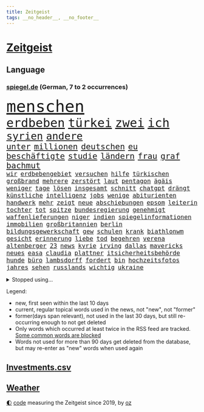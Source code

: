 ```yaml
---
title: Zeitgeist
tags: __no_header__, __no_footer__
---
```


# [Zeitgeist](https://oliz.io/zeitgeist/)

## Language

<h3><a href="https://www.spiegel.de" target="_blank">spiegel.de</a> (German, 7 to 2 occurrences)</h3>
<p style="font-family:monospace">
<span style="font-size:32pt"><a href="news_links.html#menschen" class="current">menschen</a></span>
<br>
<span style="font-size:24pt"><a href="news_links.html#erdbeben" class="current">erdbeben</a></span>
<span style="font-size:24pt"><a href="news_links.html#türkei" class="current">türkei</a></span>
<span style="font-size:24pt"><a href="news_links.html#zwei" class="current">zwei</a></span>
<span style="font-size:24pt"><a href="news_links.html#ich" class="current">ich</a></span>
<br>
<span style="font-size:20pt"><a href="news_links.html#syrien" class="current">syrien</a></span>
<span style="font-size:20pt"><a href="news_links.html#andere" class="current">andere</a></span>
<br>
<span style="font-size:16pt"><a href="news_links.html#unter" class="current">unter</a></span>
<span style="font-size:16pt"><a href="news_links.html#millionen" class="current">millionen</a></span>
<span style="font-size:16pt"><a href="news_links.html#deutschen" class="current">deutschen</a></span>
<span style="font-size:16pt"><a href="news_links.html#eu" class="current">eu</a></span>
<span style="font-size:16pt"><a href="news_links.html#beschäftigte" class="current">beschäftigte</a></span>
<span style="font-size:16pt"><a href="news_links.html#studie" class="current">studie</a></span>
<span style="font-size:16pt"><a href="news_links.html#ländern" class="current">ländern</a></span>
<span style="font-size:16pt"><a href="news_links.html#frau" class="current">frau</a></span>
<span style="font-size:16pt"><a href="news_links.html#graf" class="current">graf</a></span>
<span style="font-size:16pt"><a href="news_links.html#bachmut" class="current">bachmut</a></span>
<br>
<span style="font-size:12pt"><a href="news_links.html#wir" class="current">wir</a></span>
<span style="font-size:12pt"><a href="news_links.html#erdbebengebiet" class="new">erdbebengebiet</a></span>
<span style="font-size:12pt"><a href="news_links.html#versuchen" class="current">versuchen</a></span>
<span style="font-size:12pt"><a href="news_links.html#hilfe" class="current">hilfe</a></span>
<span style="font-size:12pt"><a href="news_links.html#türkischen" class="current">türkischen</a></span>
<span style="font-size:12pt"><a href="news_links.html#großbrand" class="current">großbrand</a></span>
<span style="font-size:12pt"><a href="news_links.html#mehrere" class="current">mehrere</a></span>
<span style="font-size:12pt"><a href="news_links.html#zerstört" class="current">zerstört</a></span>
<span style="font-size:12pt"><a href="news_links.html#laut" class="current">laut</a></span>
<span style="font-size:12pt"><a href="news_links.html#pentagon" class="current">pentagon</a></span>
<span style="font-size:12pt"><a href="news_links.html#ägäis" class="current">ägäis</a></span>
<span style="font-size:12pt"><a href="news_links.html#weniger" class="current">weniger</a></span>
<span style="font-size:12pt"><a href="news_links.html#tage" class="current">tage</a></span>
<span style="font-size:12pt"><a href="news_links.html#lösen" class="current">lösen</a></span>
<span style="font-size:12pt"><a href="news_links.html#insgesamt" class="current">insgesamt</a></span>
<span style="font-size:12pt"><a href="news_links.html#schnitt" class="current">schnitt</a></span>
<span style="font-size:12pt"><a href="news_links.html#chatgpt" class="current">chatgpt</a></span>
<span style="font-size:12pt"><a href="news_links.html#drängt" class="current">drängt</a></span>
<span style="font-size:12pt"><a href="news_links.html#künstliche" class="current">künstliche</a></span>
<span style="font-size:12pt"><a href="news_links.html#intelligenz" class="current">intelligenz</a></span>
<span style="font-size:12pt"><a href="news_links.html#jobs" class="current">jobs</a></span>
<span style="font-size:12pt"><a href="news_links.html#wenige" class="current">wenige</a></span>
<span style="font-size:12pt"><a href="news_links.html#abiturienten" class="new">abiturienten</a></span>
<span style="font-size:12pt"><a href="news_links.html#handwerk" class="current">handwerk</a></span>
<span style="font-size:12pt"><a href="news_links.html#mehr" class="current">mehr</a></span>
<span style="font-size:12pt"><a href="news_links.html#zeigt" class="current">zeigt</a></span>
<span style="font-size:12pt"><a href="news_links.html#neue" class="current">neue</a></span>
<span style="font-size:12pt"><a href="news_links.html#abschiebungen" class="current">abschiebungen</a></span>
<span style="font-size:12pt"><a href="news_links.html#epsom" class="new">epsom</a></span>
<span style="font-size:12pt"><a href="news_links.html#leiterin" class="new">leiterin</a></span>
<span style="font-size:12pt"><a href="news_links.html#tochter" class="current">tochter</a></span>
<span style="font-size:12pt"><a href="news_links.html#tot" class="current">tot</a></span>
<span style="font-size:12pt"><a href="news_links.html#spitze" class="current">spitze</a></span>
<span style="font-size:12pt"><a href="news_links.html#bundesregierung" class="current">bundesregierung</a></span>
<span style="font-size:12pt"><a href="news_links.html#genehmigt" class="current">genehmigt</a></span>
<span style="font-size:12pt"><a href="news_links.html#waffenlieferungen" class="current">waffenlieferungen</a></span>
<span style="font-size:12pt"><a href="news_links.html#niger" class="new">niger</a></span>
<span style="font-size:12pt"><a href="news_links.html#indien" class="current">indien</a></span>
<span style="font-size:12pt"><a href="news_links.html#spiegelinformationen" class="current">spiegelinformationen</a></span>
<span style="font-size:12pt"><a href="news_links.html#immobilien" class="current">immobilien</a></span>
<span style="font-size:12pt"><a href="news_links.html#großbritannien" class="current">großbritannien</a></span>
<span style="font-size:12pt"><a href="news_links.html#berlin" class="current">berlin</a></span>
<span style="font-size:12pt"><a href="news_links.html#bildungsgewerkschaft" class="new">bildungsgewerkschaft</a></span>
<span style="font-size:12pt"><a href="news_links.html#gew" class="new">gew</a></span>
<span style="font-size:12pt"><a href="news_links.html#schulen" class="current">schulen</a></span>
<span style="font-size:12pt"><a href="news_links.html#krank" class="current">krank</a></span>
<span style="font-size:12pt"><a href="news_links.html#biathlonwm" class="new">biathlonwm</a></span>
<span style="font-size:12pt"><a href="news_links.html#gesicht" class="current">gesicht</a></span>
<span style="font-size:12pt"><a href="news_links.html#erinnerung" class="current">erinnerung</a></span>
<span style="font-size:12pt"><a href="news_links.html#liebe" class="current">liebe</a></span>
<span style="font-size:12pt"><a href="news_links.html#tod" class="current">tod</a></span>
<span style="font-size:12pt"><a href="news_links.html#begehren" class="current">begehren</a></span>
<span style="font-size:12pt"><a href="news_links.html#verena" class="current">verena</a></span>
<span style="font-size:12pt"><a href="news_links.html#altenberger" class="new">altenberger</a></span>
<span style="font-size:12pt"><a href="news_links.html#23" class="current">23</a></span>
<span style="font-size:12pt"><a href="news_links.html#news" class="current">news</a></span>
<span style="font-size:12pt"><a href="news_links.html#kyrie" class="new">kyrie</a></span>
<span style="font-size:12pt"><a href="news_links.html#irving" class="new">irving</a></span>
<span style="font-size:12pt"><a href="news_links.html#dallas" class="current">dallas</a></span>
<span style="font-size:12pt"><a href="news_links.html#mavericks" class="current">mavericks</a></span>
<span style="font-size:12pt"><a href="news_links.html#neues" class="current">neues</a></span>
<span style="font-size:12pt"><a href="news_links.html#easa" class="new">easa</a></span>
<span style="font-size:12pt"><a href="news_links.html#claudia" class="current">claudia</a></span>
<span style="font-size:12pt"><a href="news_links.html#plattner" class="new">plattner</a></span>
<span style="font-size:12pt"><a href="news_links.html#itsicherheitsbehörde" class="new">itsicherheitsbehörde</a></span>
<span style="font-size:12pt"><a href="news_links.html#hunde" class="current">hunde</a></span>
<span style="font-size:12pt"><a href="news_links.html#büro" class="current">büro</a></span>
<span style="font-size:12pt"><a href="news_links.html#lambsdorff" class="current">lambsdorff</a></span>
<span style="font-size:12pt"><a href="news_links.html#fordert" class="current">fordert</a></span>
<span style="font-size:12pt"><a href="news_links.html#bin" class="current">bin</a></span>
<span style="font-size:12pt"><a href="news_links.html#hochzeitsfotos" class="new">hochzeitsfotos</a></span>
<span style="font-size:12pt"><a href="news_links.html#jahres" class="current">jahres</a></span>
<span style="font-size:12pt"><a href="news_links.html#sehen" class="current">sehen</a></span>
<span style="font-size:12pt"><a href="news_links.html#russlands" class="current">russlands</a></span>
<span style="font-size:12pt"><a href="news_links.html#wichtig" class="current">wichtig</a></span>
<span style="font-size:12pt"><a href="news_links.html#ukraine" class="current">ukraine</a></span>
</p>
<details>
<summary>Stopped using...</summary>
<p class="former" style="font-size:12pt">
lukaschenko(839) beschließt(838) geburtstag(838) vergeben(838) williams(838) internationaler(837) verschiedene(837) coronazahlen(836) bekanntesten(835) gelten(835) geändert(835) meghan(835) metropole(835) position(835) bmw(834) coronakrise(834) ehefrau(834) einzelne(834) führende(834) infektionen(834) oberbürgermeister(834) rasant(834) schweigen(834) staatschef(834) weisen(834) csuchef(833) reihe(833) stefan(833) wege(833) abstimmen(832) breitet(832) ddr(832) gemeinden(832) getan(832) ikone(832) priester(832) versorgt(832) 90(831) schien(831) verhängen(831) versprach(831) vollständig(831) alkohol(830) geschrieben(830) hubschrauber(830) kaputt(830) sports(830) untersuchungsausschuss(830) vermeiden(830) bielefeld(829) blicken(829) davor(829) helden(829) rückschlag(829) tests(829) tränen(829) weise(829) xi(829) bilden(828) deal(828) durchsetzen(828) enger(828) gefährden(828) hört(828) pocht(828) simon(828) villa(828) übersicht(828) berichterstattung(827) bundestrainer(827) gespielt(827) michelle(827) obama(827) rief(827) via(827) bekämpfen(826) finanziell(826) frieden(826) homeoffice(826) lüge(826) machthaber(826) philipp(826) tokio(826) verriet(826) ausprobiert(825) berg(825) erlitt(825) hans(825) höhe(825) außen(824) jahrhundert(824) klinik(824) nahezu(824) party(824) werke(824) geflogen(823) lügen(823) pressestimmen(823) verzicht(823) diplomaten(822) feld(822) längere(822) publikum(822) signalisiert(821) venezuela(821) wochenlang(821) dar(820) entwickeln(820) erkrankung(820) gestürzt(820) milde(820) spektakulären(820) zuversichtlich(820) digitalen(819) mercedes(819) schwierige(819) sendung(819) besuchen(818) moment(818) politikerinnen(818) status(818) tiefen(818) unterschied(818) verschwand(818) gabriel(817) gefangene(817) harten(817) arabische(816) müsste(816) schriftsteller(816) wunder(816) ehepaar(815) führenden(815) schlimmste(815) vierten(815) erfolgreichsten(813) zerstören(813) züge(813) großem(812) ministerium(812) sitzung(812) strengen(812) vorgegangen(812) immunität(811) raumstation(810) regelung(810) verfassung(810) ausrüstung(809) insassen(808) eigenes(807) enorme(805) angehörige(804) top(804) gelandet(802) nachts(802) intensivstation(800) pleite(799) schützt(798) angeboten(797) automatisch(797) lebensgefährlich(796) benötigen(792) identität(789) bewegt(787) festhalten(787) empfangen(785) erfolgreichen(785) verpasste(784) staatsoberhaupt(783) missbrauchs(774) vereins(769) berühmtesten(764) einfache(764) stopp(759) londons(751) festgesetzt(742) 95(724) militärjunta(694) neuanfang(691) erschoss(668) joseph(648) potsdamer(614) akzeptieren(597) jamie(592) fehlte(581) unwettern(580) stundenlang(579) kleidung(572) kroatien(571) bauern(569) schrumpft(566) veröffentlichung(566) mächtigen(551) fühlte(541) dankte(540) beliebte(528) kameras(526) komitee(526) ali(522) jahrzehnt(520) alternative(517) übertragen(517) anhängern(514) drauf(511) längste(511) privilegien(509) bedürftige(499) bombe(499) emirat(497) staatsbesuch(497) gehälter(495) werner(482) söders(480) games(479) beeinflusst(477) schränkt(476) mehrfamilienhaus(472) südkoreas(471) ruhestand(470) krankenkassen(467) gaspreise(463) shanghai(459) spezielle(459) messenger(457) magazin(454) missbrauchsskandal(450) rosa(450) studenten(449) andrang(447) mond(447) oppositionsführer(447) ostdeutschland(444) russisches(441) fahndet(438) euländer(434) reine(433) michel(432) gletscher(430) kürzer(429) wahr(423) meta(420) lärm(417) martina(415) tradition(415) entsteht(414) museen(414) otto(414) management(412) behält(411) nagel(411) erwiesen(410) pessimistisch(407) phänomen(406) überlebten(400) marcus(397) falsches(396) energieversorgung(394) genießen(390) bafög(389) gefühle(389) flugzeugen(383) südkoreanische(383) krim(379) luhansk(378) waffenstillstand(378) neuwagen(377) soldat(377) influencerin(376) stuhl(373) berichteten(366) einfachen(361) operation(360) unternehmens(360) stadtverwaltung(359) klitschko(353) vitali(351) auswertung(350) m(350) moniert(349) kernkraftwerke(348) beckham(345) barbara(342) umfragen(342) flughäfen(340) österreicher(340) transparenz(337) verspätungen(337) anhalten(336) betrugs(335) weltgesundheitsorganisation(333) begleiten(330) englands(329) don(328) lehnte(328) triumphiert(326) gestärkt(325) verspätet(325) barack(323) fern(322) unmittelbar(322) gelöst(321) schildern(321) analysen(320) bezahlung(320) vertreten(315) sperre(313) hochrangigen(312) invasoren(309) ausländer(306) schlechter(304) unabhängig(304) ausgang(302) staatsbürgerschaft(300) achtzigern(298) oligarch(298) vergeltung(297) königsklasse(294) untergebracht(294) ball(293) pole(292) ergab(289) leitungen(289) dmitrij(288) ten(288) unsicherheit(288) fox(285) weitermachen(283) ausrichten(282) energieminister(282) fair(282) arbeitslosigkeit(280) euroraum(280) geheimdienstinformationen(280) neuerdings(280) ertrinken(279) prag(279) behoben(277) schlagabtausch(277) großoffensive(274) qualifikation(271) versöhnung(266) festen(262) schindler(262) verspätung(262) verzichtete(261) vogel(260) psychiatrie(259) wütende(259) kippt(258) ehrt(256) zustände(255) niedergeschlagen(254) kinderinterview(253) abgeschaltet(252) erfuhr(251) halt(251) lichter(251) schwach(251) ex(250) absteiger(249) stagniert(247) held(246) ewigen(245) dinner(244) brennende(243) fire(240) royale(238) kandidat(234) französischer(231) ulrich(231) lng(230) anhaltende(227) umwelthilfe(227) befeuert(224) tierschützer(224) camilla(221) drin(221) anlauf(220) eurozone(218) 86(217) idol(217) zuwanderer(217) alzheimer(216) gelöscht(216) miss(216) geübt(214) notaufnahme(214) sahen(214) zeichnungen(214) fehlstart(213) plakate(212) olympiasiegerin(211) instrument(209) tirol(208) übernahmen(208) erntet(207) netflixdoku(207) beurlaubt(206) setzten(206) kosovo(205) dramatische(203) gottschalk(203) versorgen(202) schlange(201) abschwung(200) ansage(200) barrikaden(198) brennstäbe(198) entfernen(198) riesig(198) total(198) verkehrsministerium(198) weiterlaufen(197) entschuldigen(196) extra(196) trends(196) namens(195) handgemenge(194) gescheiterten(193) kontroversen(193) schlangen(193) agenda(192) strittigen(192) bay(191) detroit(191) tampa(191) normalisierung(190) verleihung(190) islamisten(188) pipeline(187) vernichtet(187) verträge(187) funktion(185) achterbahn(183) sexistische(183) innenstadt(182) rebellen(182) kürzungen(181) stadtwerke(181) beamtenbund(180) etlichen(180) aussteigen(179) gehirn(179) kurzfristige(179) victoria(178) weltspitze(178) hingelegt(176) drehten(175) kühne(175) leitzins(175) nachhaltigkeit(175) salz(174) stichelt(173) aufbau(172) gewisse(172) kapitols(172) protestbewegung(172) danke(171) dreijähriger(170) solidarisierte(169) rezessionsangst(168) staatshilfen(168) klimagipfel(167) modeikone(167) wütet(167) bürgergeld(166) fußballlegende(166) mithalten(166) rekruten(166) düsteren(165) lebensjahr(165) trailer(165) zerstörungen(165) importiert(164) inselstaat(164) magnus(164) 2022/23(163) indirekt(163) myanmars(163) spitzen(163) hinterlegt(162) klimabilanz(162) renditen(162) aufmerksam(161) erlässt(160) europameisterschaft(160) sea(160) beleidigungen(159) katastrophenschutz(159) marvin(159) nachsehen(159) bundesratspräsident(158) einziges(158) usrepräsentantenhauses(158) viking(158) zurückhalten(158) 25000(156) lauern(156) produzent(154) begraben(152) gehackt(152) wählte(152) bestattet(151) überstehen(151) 63(150) klassische(150) stechen(150) kreise(149) starkoch(149) aufgewachsen(148) mississippi(148) wackelige(148) gerichtlich(147) sommerlich(147) verurteilter(147) angegangen(145) geprallt(144) sportlicher(144) bonus(143) jackson(143) patzte(143) steuerunterlagen(143) veraltete(142) entstehung(140) krankenwagen(140) kündigung(140) verfeindeten(140) verhaltens(140) dient(139) farben(139) auslaufen(138) grenzfluss(138) rätseln(138) stellenanzeigen(138) verfallen(138) verbal(137) grenzstadt(136) spiegelde(136) bundesbankpräsident(135) zutritt(135) abschuss(134) 45jährige(133) kondome(133) abwasser(132) volkswirte(132) freigegeben(131) gesteigert(130) kabinetts(130) rassistischer(129) bewusstlos(128) gutem(127) rummel(127) ausgenutzt(126) sechsten(126) seltsame(126) fachleuten(125) modernes(125) tonga(125) 2050(124) maduro(124) nicolás(124) sportlerin(124) defizite(123) sechsjähriger(122) spencer(122) wahlgang(122) ereignis(121) strommarkt(121) zuzug(121) überraschender(121) ansonsten(120) elften(120) stützt(120) zusage(120) mittelstand(118) gaspreisbremse(116) nachweisen(115) erschließen(114) medizinischen(114) neuerlichen(114) brachen(113) spiegelrecherche(113) treibhausgase(113) womit(112) dgbchefin(111) fahimi(111) frischen(111) aufgehen(109) erweist(109) schwedt(109) monaco(108) zerstritten(108) gedreht(107) mikroplastik(107) offensiv(107) schlechtes(107) unovollversammlung(107) brunsbüttel(106) missstände(106) morgan(106) vinícius(106) 300000(105) anschluss(105) bundesweites(105) russlandpolitik(105) noah(104) begräbnis(103) organisieren(103) sonde(103) wmfinale(103) bevorstehen(102) doris(101) verstörend(101) überraschte(101) metas(100) verhelfen(100) ächzen(100) ablenkungsmanöver(99) filmstarts(99) best(98) versehen(98) verunglückte(98) akteure(97) ausgehen(97) erkrankter(97) heizt(97) margrethe(97) nordkoreas(97) werbekunden(97) emilia(96) klassiker(96) kurt(96) professioneller(96) verunreinigt(96) winkt(96) blaue(95) finanzmärkte(95) nachkommen(95) gewalttäter(94) lecks(94) agent(93) autohersteller(93) cyberangriff(93) umlaufbahn(93) unternehmerin(93) hummels(92) samantha(92) vergibt(92) vorzeitigen(92) beileidsbekundungen(91) neuheiten(91) rechenzentrum(91) schauspielerinnen(91) vegan(91) africa(90) mobilität(90) strafstoß(90) verklärt(90) beerdigt(89) feindbild(89) gerechte(89) hob(89) requiem(89) vorsätze(89) weiht(89) ausgebremst(88) erfuhren(88) klischees(88) wilhelmshaven(88) wünschte(88) birmingham(87) egon(87) formel1team(87) hockenheim(87) rücktrittsforderungen(87) schönste(87) verfünffacht(87) bundesverkehrsminister(86) frauenfeindliche(86) philosophie(86) schläft(86) schönheit(86) witwer(86) englisch(85) intakt(85) klopapier(85) sechsteilige(85) telefonieren(85) ungereimtheiten(85) alias(84) autorinnen(84) lambrechts(84) wettbewerben(84) bundespolitiker(83) kanone(83) p(83) simpson(83) sven(83) übliche(83) oftmals(82) stippvisite(82) welttournee(82) angeht(81) harrt(81) rohöl(81) vielversprechend(81) großartig(80) nächtliche(80) vodafone(80) weitergabe(80) überzieht(80) anläufe(79) gary(79) geschaffen(79) terrorismus(79) unzulässig(79) uskonzern(79) armin(78) coronavariante(78) curtis(78) diversität(78) fortsetzungen(78) limit(78) staatsoper(78) verehrt(78) erforderliche(77) filmstar(77) gestorbenen(77) husten(77) immensen(77) montgomery(77) rückendeckung(77) süße(77) arzneien(76) beseitigen(76) großereignis(76) kindergeburtstag(76) slum(76) vorladung(76) zünden(76) 39(75) loben(75) merken(75) mitschuld(75) stünden(75) testament(75) tieres(75) fassungslosigkeit(74) petersplatz(74) vorzeitigem(74) krankenhausreform(73) meuterei(73) nassehi(73) ersatzbank(72) high(72) hip(72) buchs(71) börsenunternehmen(71) forschungseinrichtungen(71) gehörenden(71) marderpanzer(71) pistons(71) schmälert(71) tournee(71) wundermittel(71) betet(70) kaserne(70) nüchtern(70) sünden(70) unterkommen(70) glaubhaft(69) iranproteste(69) traumatisiert(69) bowie(68) dienste(68) gelebt(68) seenot(68) adolf(67) böhmermann(67) erfolgreicher(67) kunstsammlung(67) lesbische(67) palmer(67) zugreifen(67) foxconn(66) konzentration(66) kürzeren(66) prägen(66) russlandkurs(66) staates(66) vielem(66) cathy(65) dividenden(65) eindringling(65) emily(65) endemisch(65) kohlekraft(65) nötigen(65) psychoterror(65) rabatten(65) typischen(65) usrepräsentantenhaus(65) versetzte(65) düster(64) one(64) profit(64) abzeichen(63) eigentoren(63) freitagmorgen(63) furcht(63) konstatiert(63) neuerung(63) schiffer(63) verderben(63) weltklimakonferenz(63) zuspitzen(63) dawid(62) durchschnitt(62) kubacki(62) liberale(62) tanker(62) ahnen(61) amber(61) group(61) milliardeninvestitionen(61) vollzogen(61) außenministeriums(60) verborgen(60) widersprüchen(60) industrienationen(59) normales(59) nullcovidpolitik(59) spielraum(59) ultrarechte(59) wachsendes(59) netanyahus(58) polarisierung(58) ratzinger(58) unberührt(58) ausdrücklich(57) belastete(57) pünktlichkeit(57) welten(57) zehntausenden(57) abgeschwächt(56) grundlegende(56) iggy(56) kanzlerkandidatur(56) schirm(56) skispringen(56) sportartikelhersteller(56) twitterangestellte(56) alidoosti(55) beauftragen(55) geschüttelt(55) giftet(55) misslungene(55) mitgliedern(55) taraneh(55) ussänger(55) ablenken(54) elektromobilität(54) gitarrist(54) glassplittern(54) hill(54) republikanischen(54) sturmgewehr(54) terence(54) todesurteil(54) echo(53) erpresser(53) fahrradunfall(53) gekostet(53) gespött(53) kommentiert(53) matt(53) nflspiel(53) serben(53) 51jährige(52) erlöste(52) fad(52) heels(52) pandemieregeln(52) schulessen(52) emeritierter(51) festgenommener(51) kapitolsturm(51) sexualstraftäter(51) sprachkritiker(51) umgangs(51) verlängerter(51) adler(50) gespeichert(50) knallern(50) niño(50) tarifbindung(50) berühmtheit(49) betriebssystem(49) markige(49) mitreden(49) müllwagen(49) punk(49) windows(49) dfbelf(48) epidemiologe(48) frischer(48) gewechselt(48) gottes(48) großfamilie(48) medizinisch(48) negativen(48) tennislegende(48) angerufen(47) militante(47) schränken(47) vorgängers(47) überfüllte(47) engere(46) teuerungswelle(46) verirrte(46) weihnachtsmann(46) zitate(46) überwacht(46) 2009(45) betuchte(45) eingewiesen(45) tvsender(45) wetten(45) aussprache(44) banker(44) gletscherschmelze(44) gutgehen(44) kontrahenten(44) luis(44) mundgeruch(44) notwendigen(44) orthodoxen(44) straßensperren(44) aufpassen(43) fdpmann(43) foxconnwerk(43) jong(43) kiewer(43) neuland(43) raketentest(43) reformideen(43) s300rakete(43) tippte(43) un(43) vermeldet(43) zugelassene(43) abbaggern(42) erstickt(42) eugesundheitsbehörde(42) hinsicht(42) lieder(42) neueigentümer(42) paartherapeuten(42) persönlichkeit(42) wmaus(42) fasern(41) fiktives(41) hauptberuflich(41) hüte(41) kurzzeitig(41) schengenraum(41) sicherheitsrisiko(41) wahren(41) fehl(40) hautkrebsvorsorge(40) konzentriert(40) oppositionspolitikers(40) schlotterbeck(40) schusswechsel(40) garmischpartenkirchen(39) geerbt(39) jüdisches(39) ubahn(39) werbeverbot(39) attackierten(38) einbürgerung(38) fußballerisch(38) gefallene(38) hauptsitz(38) hugo(38) laschet(38) morgenstunden(38) ansatz(37) dienstwagen(37) ecke(37) enzensberger(37) göttlichen(37) jill(37) kaution(37) lichtblick(37) prämie(37) tribünen(37) tvexperte(37) alarmsignal(36) jahrgang(36) kontrollen(36) seifenblasen(36) totschlags(36) elegant(35) euphorisch(35) trauern(35) unbegründet(35) uneinig(35) venus(35) 71(34) exbundeskanzler(34) idaho(34) kammerspiel(34) nordostseekanal(34) skisaison(34) trainerstab(34) grand(33) lahmlegen(33) läden(33) pfarrer(33) soulfood(33) wohngeldberechtigten(33) zäsur(33) atomwaffenarsenal(32) bescherte(32) erwähnt(32) frühjahrsoffensive(32) lebensversicherungen(32) lockert(32) prächtigen(32) reisepass(32) vorletzten(32) argumentiert(31) centers(31) charts(31) cloppenburg(31) gläubige(31) steine(31) tschüs(31) wmviertelfinale(31) biograf(30) cash(30) drogeriemarktkette(30) eingestehen(30) hassen(30) millionenpublikum(30) reformvorschläge(30) verspätete(30) ölfeld(30) überstanden(30) feministin(29) suárez(29) vakzine(29) überbieten(29) baumärkte(28) rammt(28) weihnachtsmärkte(28) feuerwerk(27) loipe(27) aufstocken(26) freigelassen(26) gefälschten(26) kosovos(26) unterm(26) usrapper(26) waffenhilfe(26) attentäter(25) banshees(25) bündnisses(25) filmstudio(25) frührentner(25) inisherin(25) komfortabel(25) schenk(25) sentimental(25) staatsmann(25) 28jährigen(24) strange(24) unbeeindruckt(24) 1988(23) erfährt(23) etablieren(23) gesetzesverschärfung(23) patchworkfamilien(23) rauschen(23) reichsbürger(23) sagten(23) usjustiz(23) vierschanzentournee(23) vorlegen(23) angetrieben(22) jane(22) strafverfolgung(22) 115(21) albin(21) darlehen(21) einsamer(21) festgenommenen(21) freunden(21) kurti(21) sion(21) sono(21) sportlerinnen(21) wout(21) affenlaute(20) dartswm(20) elotrans(20) gerwen(20) lieferbar(20) reederei(20) zurückzuerobern(20) center(19) einspringen(19) gegenspieler(19) hussey(19) jener(19) kaufkraftverlust(19) kracht(19) meistgesehene(19) säuglings(19) uszeitung(19) fargo(18) gerwyn(18) lindern(18) pontifex(18) wandte(18) wells(18) abgestraft(17) beeindruckende(17) besserung(17) etabliert(17) fassen(17) wintersturm(17) angeschaut(16) ayatollah(16) ballistischen(16) einträge(16) fonda(16) gebilligt(16) gültig(16) modellrechnungen(16) straftäter(16) verlangsamt(16) weihnachtsfest(16) abgeschlagen(15) durften(15) halbherzige(15) rhetorik(15) sojuskapsel(15) ausstellungen(14) bunt(14) dark(14) einsam(14) kantinenessen(14) schilderte(14) volkspartei(14) amtsverzicht(13) arbeitszeiten(13) eingefangen(13) kummer(13) liberaleren(13) oberhaupt(13) silvesterböller(13) three(13) verbote(13) verfällt(13) anzusprechen(12) clemens(12) glass(12) kirchen(12) onion(12) straßenbahn(12) stunts(12) christdemokraten(11) cohen(11) eauto(11) gesträubt(11) kommendes(11) ransomware(11)
</p>
</details>
<p>Legend:
<ul>
<li><span class="new">new</span>, first seen within the last 10 days</li>
<li><span class="current">current</span>, regular topical words used in the news, not "new", not "former"</li>
<li><span class="former">former(days span relevant)</span>, not used in the last 30 days, but still re-occurring enough to not get deleted</li>
<li>Only words which occurred at least twice in the RSS feed are tracked. <a href="language/filters.py">Some common words are blocked</a></li>
<li>Words not used for more than 90 days get deleted from the database, but may re-enter as "new" words when used again</li>
</ul>
</p>

## [Investments](investments.html)[.csv](investments.csv)

## [Weather](weather.html)

<footer>
<a href="javascript:toggleTheme()" class="nav">🌓</a>
<a href="https://github.com/ooz/zeitgeist">code</a> measuring the Zeitgeist since 2019, by <a href="https://oliz.io">oz</a>
</footer>

